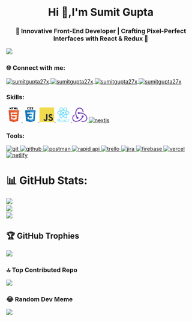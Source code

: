<h1 align="center">Hi 👋,I'm Sumit Gupta</h1>
<h3 align="center">🚀 Innovative Front-End Developer | Crafting Pixel-Perfect Interfaces with React & Redux 🎨</h3>

[![](https://visitcount.itsvg.in/api?id=sumit27x&icon=1&color=1)](https://visitcount.itsvg.in)
<h3 align="left"> 🌐 Connect with me:</h3>
    <p align="left">
      <a href="https://linkedin.com/in/sumitgupta27x" target="blank">
          <img align="center"
          src="https://raw.githubusercontent.com/rahuldkjain/github-profile-readme-generator/master/src/images/icons/Social/linked-in-alt.svg" alt="sumitgupta27x" height="30" width="40"/>
      </a>
      <a href="https://linkedin.com/in/sumitgupta27x" target="blank">
          <img align="center"
          src="https://raw.githubusercontent.com/rahuldkjain/github-profile-readme-generator/master/src/images/icons/Social/twitter.svg"
          alt="sumitgupta27x" height="30" width="40"/>
      </a>
      <a href="https://linkedin.com/in/sumitgupta27x" target="blank">
          <img align="center"
          src="https://raw.githubusercontent.com/rahuldkjain/github-profile-readme-generator/master/src/images/icons/Social/instagram.svg"
          alt="sumitgupta27x" height="30" width="40"/>
      </a>
      <a href="https://linkedin.com/in/sumitgupta27x" target="blank">
          <img align="center"
          src="https://raw.githubusercontent.com/rahuldkjain/github-profile-readme-generator/master/src/images/icons/Social/youtube.svg"
          alt="sumitgupta27x" height="30" width="40"/>
      </a>
    </p>

   <h3 align="left">Skills:</h3>
    <p align="left">
      <a href="https://www.w3.org/html/" target="_blank" rel="noreferrer">
        <img src="https://raw.githubusercontent.com/devicons/devicon/master/icons/html5/html5-original-wordmark.svg"
          alt="html5" width="40" height="40"/>
      </a>
      <a href="https://www.w3schools.com/css/" target="_blank" rel="noreferrer">
        <img
          src="https://raw.githubusercontent.com/devicons/devicon/master/icons/css3/css3-original-wordmark.svg"
          alt="css3" width="40" height="40"/>
      </a>
      <a href="https://developer.mozilla.org/en-US/docs/Web/JavaScript" target="_blank" rel="noreferrer">
        <img
          src="https://raw.githubusercontent.com/devicons/devicon/master/icons/javascript/javascript-original.svg"
          alt="javascript" width="40" height="40"/>
      </a>
      <a href="https://reactjs.org/" target="_blank" rel="noreferrer">
        <img
          src="https://raw.githubusercontent.com/devicons/devicon/master/icons/react/react-original-wordmark.svg"
          alt="react" width="40" height="40"/>
      </a>
      <a href="https://redux.js.org" target="_blank" rel="noreferrer">
        <img
          src="https://raw.githubusercontent.com/devicons/devicon/master/icons/redux/redux-original.svg"
          alt="redux" width="40" height="40"/>
      </a>
      <a href="https://nextjs.org/" target="_blank" rel="noreferrer">
        <img
          src="https://cdn.worldvectorlogo.com/logos/nextjs-2.svg"
          alt="nextjs" width="40" height="40"/>
      </a>
</p>


<h3 align="left">Tools:</h3>
    <p align="left">
      <a href="https://git-scm.com/" target="_blank" rel="noreferrer">
        <img
          src="https://www.vectorlogo.zone/logos/git-scm/git-scm-icon.svg"
          alt="git" width="40" height="40"/>
      </a>
      <a href="https://github.com/" target="_blank" rel="noreferrer">
        <img
          src="https://www.vectorlogo.zone/logos/github/github-icon.svg"
          alt="github" width="40" height="40"/>
      </a>
      <a href="https://postman.com" target="_blank" rel="noreferrer">
        <img
          src="https://www.vectorlogo.zone/logos/getpostman/getpostman-icon.svg"
          alt="postman" width="40" height="40"/>
      </a>
      <a href="https://rapidapi.com/" target="_blank" rel="noreferrer">
        <img
          src="https://www.vectorlogo.zone/logos/rapidapi/rapidapi-icon.svg"
          alt="rapid api" width="40" height="40"/>
      </a>
      <a href="https://trello.com/" target="_blank" rel="noreferrer">
        <img
          src="https://www.vectorlogo.zone/logos/trello/trello-icon.svg"
          alt="trello" width="40" height="40"/>
      </a>
      <a href="https://www.atlassian.com/software/jira" target="_blank" rel="noreferrer">
        <img
          src="https://www.vectorlogo.zone/logos/atlassian_jira/atlassian_jira-icon.svg"
          alt="jira" width="40" height="40"/>
      </a>
      <a href="https://firebase.google.com/" target="_blank" rel="noreferrer">
        <img
          src="https://www.vectorlogo.zone/logos/firebase/firebase-icon.svg"
          alt="firebase" width="40" height="40"/>
      </a>
      <a href="https://vercel.com/" target="_blank" rel="noreferrer">
        <img
          src="https://www.vectorlogo.zone/logos/vercel/vercel-icon.svg"
          alt="vercel" width="40" height="40"/>
      </a>
      <a href="https://www.netlify.com/" target="_blank" rel="noreferrer">
        <img
          src="https://www.vectorlogo.zone/logos/netlify/netlify-icon.svg"
          alt="netlify" width="40" height="40"/>
      </a> 
    </p>

# 📊 GitHub Stats:
![](https://github-readme-stats.vercel.app/api?username=sumit27x&theme=react&hide_border=false&include_all_commits=true&count_private=true)<br/>
![](https://github-readme-streak-stats.herokuapp.com/?user=sumit27x&theme=react&hide_border=false)<br/>
![](https://github-readme-stats.vercel.app/api/top-langs/?username=sumit27x&theme=react&hide_border=false&include_all_commits=true&count_private=true&layout=compact)

## 🏆 GitHub Trophies
![](https://github-profile-trophy.vercel.app/?username=sumit27x&theme=algolia&no-frame=false&no-bg=false&margin-w=4)

### 🔝 Top Contributed Repo
![](https://github-contributor-stats.vercel.app/api?username=sumit27x&limit=5&theme=algolia&combine_all_yearly_contributions=true)

### 😂 Random Dev Meme
<img src='https://randommeme-five.vercel.app/' style="height: 400px;"/>

<!-- Proudly created with GPRM ( https://gprm.itsvg.in ) -->
